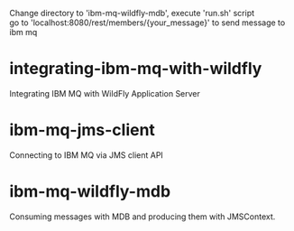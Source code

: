 Change directory to 'ibm-mq-wildfly-mdb', execute 'run.sh' script  
go to 'localhost:8080/rest/members/{your_message}' to send message to ibm mq


# integrating-ibm-mq-with-wildfly
Integrating IBM MQ with WildFly Application Server

# ibm-mq-jms-client
Connecting to IBM MQ via JMS client API

# ibm-mq-wildfly-mdb
Consuming messages with MDB and producing them with JMSContext.
